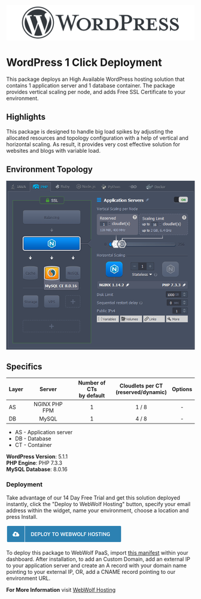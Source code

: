 [![Wordpress](images/wp-repo-logo.png)](WordPress)

# WordPress 1 Click Deployment
This package deploys an High Available WordPress hosting solution that contains 1 application server and 1 database container. The package provides vertical scaling per node, and adds Free SSL Certificate to your environment.

## Highlights
This package is designed to handle big load spikes by adjusting the allocated resources and topology configuration with a help of vertical and horizontal scaling. As result, it provides very cost effective solution for websites and blogs with variable load.

## Environment Topology

![wordpress-environment-topology](images/wordpress-environment-topology.png)

## Specifics

Layer                    |         Server        | Number of CTs <br> by default | Cloudlets per CT <br> (reserved/dynamic) | Options
------------------------ | :-------------------: | :----------------------------: | :---------------------------------------: | :-----:
AS                       |    NGINX PHP FPM      |               1                |                 1 / 8                     | -
DB                       |        MySQL          |               1                |                 4 / 8                     | -

* AS - Application server
* DB - Database
* CT - Container

**WordPress Version**: 5.1.1<br/>
**PHP Engine**: PHP 7.3.3<br/>
**MySQL Database**: 8.0.16

### Deployment

Take advantage of our 14 Day Free Trial and get this solution deployed instantly, click the "Deploy to WebWolf Hosting" button, specify your email address within the widget, name your environment, choose a location and press Install.

[![GET IT HOSTED](https://raw.githubusercontent.com/mommaroodles/wordpress/master/images/deploy-to-webwolf.png)](https://reg.cloud.webwolf.systems/?manifest=https://github.com/mommaroodles/wordpress/raw/master/manifest.jps)

To deploy this package to WebWolf PaaS, import [this manifest](https://github.com/mommaroodles/wordpress/blob/master/manifest.jps) within your dashboard.
After installation, to add an Custom Domain, add an external IP to your application server and create an A record with your domain name pointing to your external IP, OR, add a CNAME record pointing to our environment URL.

**For More Information** visit [WebWolf Hosting](https://webwolfhosting.com/pricing-and-payment/)


